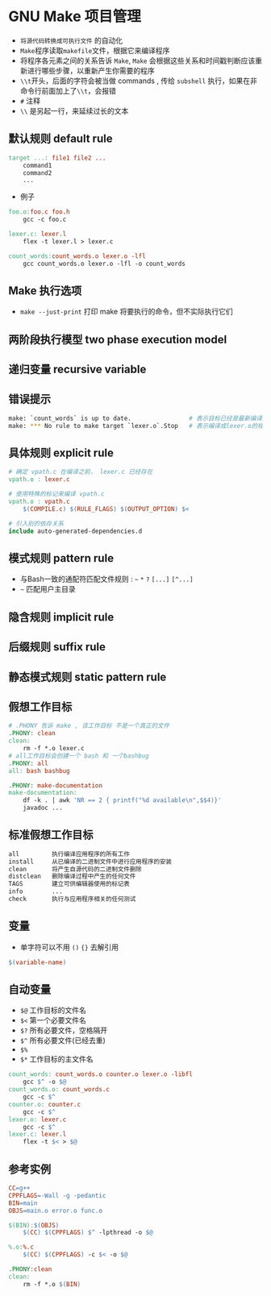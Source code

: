 # GNU Make 项目管理

- `将源代码转换成可执行文件` 的自动化
- `Make`程序读取`makefile`文件，根据它来编译程序
- 将程序各元素之间的关系告诉 `Make`, `Make` 会根据这些关系和时间戳判断应该重新进行哪些步骤，以重新产生你需要的程序
- `\\t`开头，后面的字符会被当做 commands , 传给 `subshell` 执行，如果在非命令行前面加上了`\\t`，会报错
- `#` 注释
- `\\` 是另起一行，来延续过长的文本

## 默认规则 default rule

```makefile
target ...: file1 file2 ...
    command1
    command2
    ...
```

- 例子

```makefile
foo.o:foo.c foo.h
    gcc -c foo.c

lexer.c: lexer.l
    flex -t lexer.l > lexer.c

count_words:count_words.o lexer.o -lfl
    gcc count_words.o lexer.o -lfl -o count_words
```

## Make 执行选项

- `make --just-print` 打印 make 将要执行的命令，但不实际执行它们

## 两阶段执行模型 two phase execution model

## 递归变量 recursive variable

## 错误提示

```bash
make: `count_words` is up to date.                # 表示目标已经是最新编译版
make: *** No rule to make target `lexer.o`.Stop   # 表示编译成lexer.o的规则没写，或者有问题
```

## 具体规则 explicit rule

```makefile
# 确定 vpath.c 在编译之前， lexer.c 已经存在
vpath.o : lexer.c

# 使用特殊的标记来编译 vpath.c
vpath.o : vpath.c
    $(COMPILE.c) $(RULE_FLAGS) $(OUTPUT_OPTION) $<

# 引入别的依存关系
include auto-generated-dependencies.d
```

## 模式规则 pattern rule

- 与Bash一致的通配符匹配文件规则 : `~` `*` `?` `[...]` `[^...]`
- `~` 匹配用户主目录

## 隐含规则 implicit rule

## 后缀规则 suffix rule

## 静态模式规则 static pattern rule

## 假想工作目标

```makefile
# .PHONY 告诉 make , 该工作目标 不是一个真正的文件
.PHONY: clean
clean:
    rm -f *.o lexer.c
# all工作目标会创建一个 bash 和 一个bashbug
.PHONY: all
all: bash bashbug

.PHONY: make-documentation
make-documentation:
    df -k . | awk 'NR == 2 { printf("%d available\n",$$4)}'
    javadoc ...
```

## 标准假想工作目标

```Makefile
all         执行编译应用程序的所有工作
install     从已编译的二进制文件中进行应用程序的安装
clean       将产生自源代码的二进制文件删除
distclean   删除编译过程中产生的任何文件
TAGS        建立可供编辑器使用的标记表
info        ...
check       执行与应用程序相关的任何测试
```

## 变量

- 单字符可以不用 `()` `{}` 去解引用

```makefile
$(variable-name)
```

## 自动变量

- `$@` 工作目标的文件名
- `$<` 第一个必要文件名
- `$?` 所有必要文件，空格隔开
- `$^` 所有必要文件(已经去重)
- `$%`
- `$*` 工作目标的主文件名

```makefile
count_words: count_words.o counter.o lexer.o -libfl
    gcc $^ -o $@
count_words.o: count_words.c
    gcc -c $^
counter.o: counter.c
    gcc -c $^
lexer.o: lexer.c
    gcc -c $^
lexer.c: lexer.l
    flex -t $< > $@
```

## 参考实例

```makefile
CC=g++
CPPFLAGS=-Wall -g -pedantic
BIN=main
OBJS=main.o error.o func.o

$(BIN):$(OBJS)
    $(CC) $(CPPFLAGS) $^ -lpthread -o $@

%.o:%.c
    $(CC) $(CPPFLAGS) -c $< -o $@

.PHONY:clean
clean:
    rm -f *.o $(BIN)
```